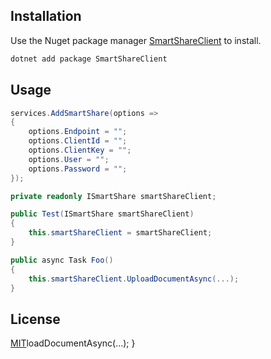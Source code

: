 ## Installation

Use the Nuget package manager [SmartShareClient](https://www.nuget.org/packages/SmartShareClient) to install.

```bash
dotnet add package SmartShareClient
```

## Usage

```csharp
services.AddSmartShare(options => 
{
	options.Endpoint = "";
	options.ClientId = "";
	options.ClientKey = "";
	options.User = "";
	options.Password = "";
});
```

```csharp
private readonly ISmartShare smartShareClient;

public Test(ISmartShare smartShareClient)
{
	this.smartShareClient = smartShareClient;
}

public async Task Foo()
{
	this.smartShareClient.UploadDocumentAsync(...);
}
```

## License
[MIT](https://choosealicense.com/licenses/mit/)loadDocumentAsync(...);
}